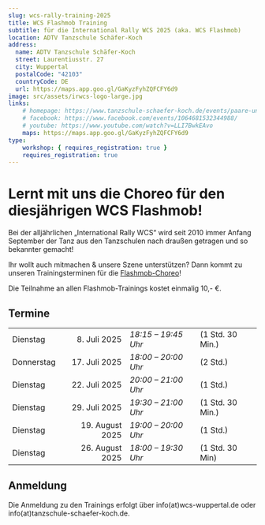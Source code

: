 ```yaml
---
slug: wcs-rally-training-2025
title: WCS Flashmob Training
subtitle: für die International Rally WCS 2025 (aka. WCS Flashmob)
location: ADTV Tanzschule Schäfer-Koch
address:
  name: ADTV Tanzschule Schäfer-Koch
  street: Laurentiusstr. 27
  city: Wuppertal
  postalCode: "42103"
  countryCode: DE
  url: https://maps.app.goo.gl/GaKyzFyhZQFCFY6d9
image: src/assets/irwcs-logo-large.jpg
links:
    # homepage: https://www.tanzschule-schaefer-koch.de/events/paare-und-singles/
    # facebook: https://www.facebook.com/events/1064681532344988/
    # youtube: https://www.youtube.com/watch?v=LLI7BwkEAvo
    maps: https://maps.app.goo.gl/GaKyzFyhZQFCFY6d9
type:
    workshop: { requires_registration: true }
    requires_registration: true
---
```


# Lernt mit uns die Choreo für den diesjährigen WCS Flashmob!

Bei der alljährlichen „International Rally WCS“ wird seit 2010 immer Anfang September der Tanz aus den Tanzschulen nach draußen getragen und so bekannter gemacht!

Ihr wollt auch mitmachen & unsere Szene unterstützen?
Dann kommt zu unseren Trainingsterminen für die [Flashmob-Choreo](https://www.youtube.com/watch?v=LLI7BwkEAvo)!

Die Teilnahme an allen Flashmob-Trainings kostet einmalig 10,- €.

## Termine

|            |                 |                     |                  |
| ---------- | --------------: | :------------------ | ---------------- |
| Dienstag   |    8. Juli 2025 | *18:15 – 19:45 Uhr* | (1 Std. 30 Min.) |
| Donnerstag |   17. Juli 2025 | *18:00 – 20:00 Uhr* | (2 Std.)         |
| Dienstag   |   22. Juli 2025 | *20:00 – 21:00 Uhr* | (1 Std.)         |
| Dienstag   |   29. Juli 2025 | *19:30 – 21:00 Uhr* | (1 Std. 30 Min.) |
| Dienstag   | 19. August 2025 | *19:00 – 20:00 Uhr* | (1 Std.)         |
| Dienstag   | 26. August 2025 | *18:00 – 19:30 Uhr* | (1 Std. 30 Min)  |

## Anmeldung

Die Anmeldung zu den Trainings erfolgt über info(at)wcs-wuppertal.de oder info(at)tanzschule-schaefer-koch.de.
